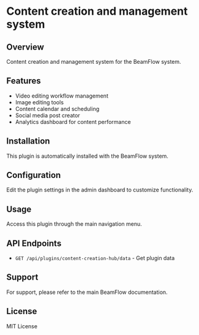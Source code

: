 # Content creation and management system

## Overview

Content creation and management system for the BeamFlow system.

## Features

- Video editing workflow management
- Image editing tools
- Content calendar and scheduling
- Social media post creator
- Analytics dashboard for content performance

## Installation

This plugin is automatically installed with the BeamFlow system.

## Configuration

Edit the plugin settings in the admin dashboard to customize functionality.

## Usage

Access this plugin through the main navigation menu.

## API Endpoints

- `GET /api/plugins/content-creation-hub/data` - Get plugin data

## Support

For support, please refer to the main BeamFlow documentation.

## License

MIT License
